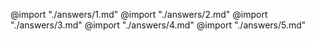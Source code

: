 @import "./answers/1.md"
@import "./answers/2.md"
@import "./answers/3.md"
@import "./answers/4.md"
@import "./answers/5.md"
